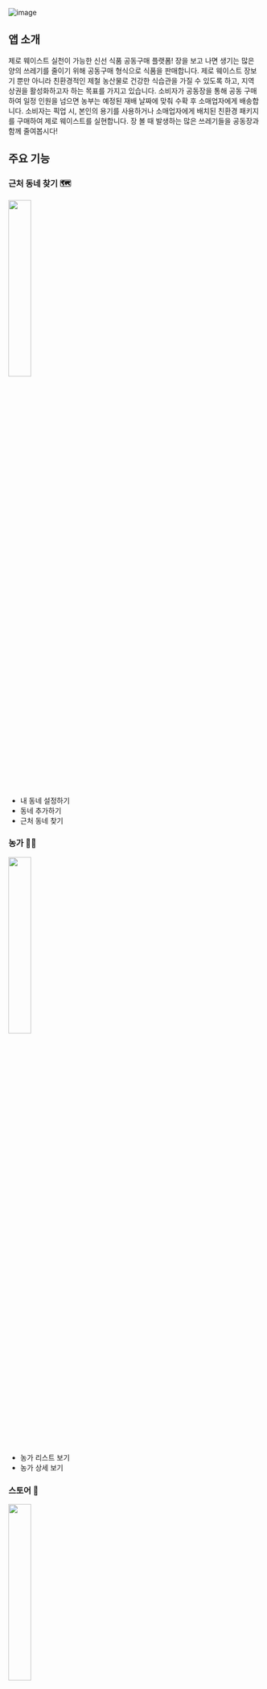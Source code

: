 ![image](https://github.com/Gongdongjang/consumer_client/assets/86403488/ae8470a3-7416-481f-8451-8545cc33522a)

## 앱 소개
제로 웨이스트 실천이 가능한 신선 식품 공동구매 플랫폼!
장을 보고 나면 생기는 많은 양의 쓰레기를 줄이기 위해 공동구매 형식으로 식품을 판매합니다. 제로 웨이스트 장보기 뿐만 아니라 친환경적인 제철 농산물로 건강한 식습관을 가질 수 있도록 하고, 지역 상권을 활성화하고자 하는 목표를 가지고 있습니다. 소비자가 공동장을 통해 공동 구매하여 일정 인원을 넘으면 농부는 예정된 재배 날짜에 맞춰 수확 후 소매업자에게 배송합니다. 소비자는 픽업 시, 본인의 용기를 사용하거나 소매업자에게 배치된 친환경 패키지를 구매하여 제로 웨이스트를 실현합니다. 장 볼 때 발생하는 많은 쓰레기들을 공동장과 함께 줄여봅시다!

## 주요 기능
### 근처 동네 찾기 🗺️
<img src = "https://github.com/Gongdongjang/consumer_client/assets/86403488/691bef21-41a9-43fb-97ae-b27879bdebdd" width="30%" height="30%">

- 내 동네 설정하기
- 동네 추가하기
- 근처 동네 찾기

### 농가 👩‍🌾
<img src = "https://github.com/Gongdongjang/consumer_client/assets/86403488/8b0add6b-0239-45d7-8edf-b220b920de0b" width="30%" height="30%">

- 농가 리스트 보기
- 농가 상세 보기

### 스토어 🛒
<img src = "https://github.com/Gongdongjang/consumer_client/assets/86403488/580233d8-1b1b-45fb-b268-8227c809dec8" width="30%" height="30%">

- 스토어 리스트 보기
- 스토어 상세 보기

### 제품 🍅
<img src = "https://github.com/Gongdongjang/consumer_client/assets/86403488/544a252e-8b72-4fbb-ae6d-c8e2bf42bb83" width="30%" height="30%">

- 제품 리스트 보기
- 제품 상세 보기
- 찜하기
- 구매하기 & 장바구니 담기

### 장바구니 🧺
<img src = "https://github.com/Gongdongjang/consumer_client/assets/86403488/0160d511-b7f2-4011-900d-e23bbef70658" width="30%" height="30%">

- 담은 개수 늘리고 줄이기
- 결제 예정 금액 확인하기

### 구매 💸
<img src = "https://github.com/Gongdongjang/consumer_client/assets/86403488/d5516166-2c6d-4dcb-970a-e24ddf6d69fe" width="30%" height="30%">

- 무통장 입금하기
- 픽업 장소 확인하기

### 리뷰 📝
<img src = "https://github.com/Gongdongjang/consumer_client/assets/86403488/065033af-d99f-4439-9b55-4bb655eab4bd" width="30%" height="30%">

- 리뷰 작성하기
- 리뷰 상세보기 

### 콘텐츠 🥕
<img src = "https://github.com/Gongdongjang/consumer_client/assets/86403488/e5456607-7f3d-4081-96dd-c119baa609a0" width="30%" height="30%">

### 마이페이지 🥬
<img src = "https://github.com/Gongdongjang/consumer_client/assets/86403488/944e2306-9acc-4a34-838c-ee3bd4aef957" width="30%" height="30%">

- 나의 쇼핑 정보 (주문내역, 취소내역, 리뷰내역 등 확인)
- 회원 정보
- 찜한 상품
- 알림 목록
- 나의 계정 설정 (회원정보 수정)
- 문의하기
- 공지사항 확인

---

## 앱 출시 🎉

<img src = "https://github.com/Gongdongjang/consumer_client/assets/86403488/5e4c1dbe-3e88-4844-ad55-59da7f0bfbca" width="30%" height="30%">

